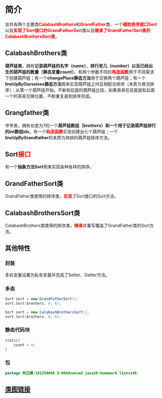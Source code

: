 # 简介

总共有两个主要类<font color=#FF0000 >**CalabashBrothers**</font>和<font color=#FF0000 >**GrandFather**</font>类、一个<font color=#FF0000 >**辅助排序接口Sort**</font>以及<font color=#FF0000 >**实现了Sort接口的GrandFatherSort**</font>类以及<font color=#FF0000 >**继承了GrandFatherSort类的CalabashBrothersSort类**</font>。



## CalabashBrothers类

**葫芦娃类**，拥有**记录葫芦娃的名字（name）**、**排行老几（number）**以及**已经出生的葫芦娃的数量（静态变量count）**。有两个参数不同的<font color=#FF0000 >**构造函数**</font>用于不同需求下创建葫芦娃；有一个**changePlace静态方法**用于交换两个葫芦娃；有一个**lineUpByOurseives静态方法**用来实现葫芦娃之间互相配合排序（本质为冒泡排序）：从第一个葫芦娃开始，不断和后面的葫芦娃比较，如果弟弟在前面就和后面一个的哥哥交换位置，不断重复直到排序完成。



## Grangfather类

爷爷类，拥有长度为7的一个**葫芦娃数组（brothers）**和一个用于**记录葫芦娃排行的int数组idx**。有一个<font color=#FF0000 >**构造函数**</font>实现创建出七个葫芦娃；一个**lineUpByGrandfather**的本质为快排的葫芦娃排序方法。



## Sort<font color=#FF0000 >**接口**</font>

有一个**抽象方法Sort**用来实现各种各样的排序。



## GrandFatherSort类

GrandFather类使用的排序类，<font color=#FF0000 >**实现**</font>了Sort接口的Sort方法。



## CalabashBrothersSort类

CalabashBrothers类使用的排序类，<font color=#FF0000 >**继承**</font>并重写覆盖了GrandFather类的Sort方法。



## 其他特性

### 封装

多处变量设置为私有变量并完成了Setter、Getter方法。

### 多态

```java
Sort sort = new GrandFatherSort();
sort.Sort(brothers, 0, 6);

Sort sort = new CalabashBrothersSort();
sort.Sort(brothers, 0, 6);
```

### 静态代码块

```java
static{
    count = 0;
}
```

### 包

```Java
package 林正顺-191250088.3-OOAdvanced.java20-homework.linzs148;
```



## [类图链接](http://www.plantuml.com/plantuml/png/hP0nRuCm48Lt_ueRGO7yWWnH8hNgr4fHfwh3OIx1aZagsqIjQFvxmOuQm56oX07hdjxxxjbhwz2ujjPYgz5QsAB60csrCOsho5Ze1FHVrzkSagTSiGFPjEoyx4Tkwu9Cc7VEA3u0OqrUyB_579fSOXcC8kbTUpffipWsgWHP8H_eJQEa9AhVC4dKWrG4AOF8uu-fA-m9VAsOthysFw-jiQIEPACj7vzmpjbKdCJvAPyDSlc4Wzm5d6BNMrNv7Hxh1aQ4m0YH_8UlTVF6VJ3UQ_V2ZimU9S6kCQuRqORvLZm3nGvqE8o7oVbL7yQSPnu0dhjXjLoEkuk12QlVgJg8OZm7KvvVgnWvenrnA9WYcbWJbssj_m00)
